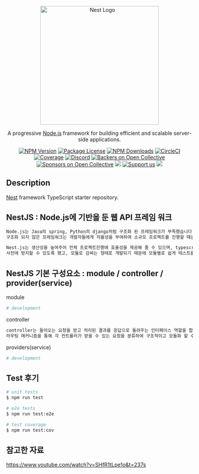 <p align="center">
  <a href="http://nestjs.com/" target="blank"><img src="https://nestjs.com/img/logo_text.svg" width="320" alt="Nest Logo" /></a>
</p>

[circleci-image]: https://img.shields.io/circleci/build/github/nestjs/nest/master?token=abc123def456
[circleci-url]: https://circleci.com/gh/nestjs/nest

  <p align="center">A progressive <a href="http://nodejs.org" target="_blank">Node.js</a> framework for building efficient and scalable server-side applications.</p>
    <p align="center">
<a href="https://www.npmjs.com/~nestjscore" target="_blank"><img src="https://img.shields.io/npm/v/@nestjs/core.svg" alt="NPM Version" /></a>
<a href="https://www.npmjs.com/~nestjscore" target="_blank"><img src="https://img.shields.io/npm/l/@nestjs/core.svg" alt="Package License" /></a>
<a href="https://www.npmjs.com/~nestjscore" target="_blank"><img src="https://img.shields.io/npm/dm/@nestjs/common.svg" alt="NPM Downloads" /></a>
<a href="https://circleci.com/gh/nestjs/nest" target="_blank"><img src="https://img.shields.io/circleci/build/github/nestjs/nest/master" alt="CircleCI" /></a>
<a href="https://coveralls.io/github/nestjs/nest?branch=master" target="_blank"><img src="https://coveralls.io/repos/github/nestjs/nest/badge.svg?branch=master#9" alt="Coverage" /></a>
<a href="https://discord.gg/G7Qnnhy" target="_blank"><img src="https://img.shields.io/badge/discord-online-brightgreen.svg" alt="Discord"/></a>
<a href="https://opencollective.com/nest#backer" target="_blank"><img src="https://opencollective.com/nest/backers/badge.svg" alt="Backers on Open Collective" /></a>
<a href="https://opencollective.com/nest#sponsor" target="_blank"><img src="https://opencollective.com/nest/sponsors/badge.svg" alt="Sponsors on Open Collective" /></a>
  <a href="https://paypal.me/kamilmysliwiec" target="_blank"><img src="https://img.shields.io/badge/Donate-PayPal-ff3f59.svg"/></a>
    <a href="https://opencollective.com/nest#sponsor"  target="_blank"><img src="https://img.shields.io/badge/Support%20us-Open%20Collective-41B883.svg" alt="Support us"></a>
  <a href="https://twitter.com/nestframework" target="_blank"><img src="https://img.shields.io/twitter/follow/nestframework.svg?style=social&label=Follow"></a>
</p>
  <!--[![Backers on Open Collective](https://opencollective.com/nest/backers/badge.svg)](https://opencollective.com/nest#backer)
  [![Sponsors on Open Collective](https://opencollective.com/nest/sponsors/badge.svg)](https://opencollective.com/nest#sponsor)-->

## Description

[Nest](https://github.com/nestjs/nest) framework TypeScript starter repository.

## NestJS : Node.js에 기반을 둔 웹 API 프레임 워크
```bash
Node.js는 Java의 spring, Python의 django처럼 구조화 된 프레임워크가 부족했습니다.
구조화 되지 않은 프레임워크는 개발자들에게 자율성을 부여하여 소규모 프로젝트를 진행할 때는 간단한 규칙과 구조로 쉽개 어플리케이션을 생성하고 배포할 수 있었지만 대규모 프로젝트를 진행해야 할 경우에는 하나하나 규칙을 생성하여 만들어야 하는데 이는 개발자에 부담으로 돌아왔고 이를 해결하기 위해 Nest.js가 개발되었습니다.

Nest.js는 생산성을 높여주어 전체 프로젝트진행에 효율성을 제공해 줄 수 있으며, typescript를 도입해 오류들을
사전에 방지할 수 있도록 했고, 모듈로 감싸는 형태로 개발되기 때문에 모듈별로 쉽게 테스트를 할 수 있습니다.
```

## NestJS 기본 구성요소 : module / controller / provider(service)
module
```bash
# development
```
controller
```bash
controller는 들어오는 요청을 받고 처리된 결과를 응답으로 돌려주는 인터페이스 역할을 합니다.
라우팅 매커니즘을 통해 각 컨트롤러가 받을 수 있는 요청을 분류하여 구조적이고 모듈화 할 수 있으며 
```
providers(service)
```bash
# development
```

## Test 후기

```bash
# unit tests
$ npm run test

# e2e tests
$ npm run test:e2e

# test coverage
$ npm run test:cov
```

## 참고한 자료
https://www.youtube.com/watch?v=SHfR1tLpe1o&t=237s
